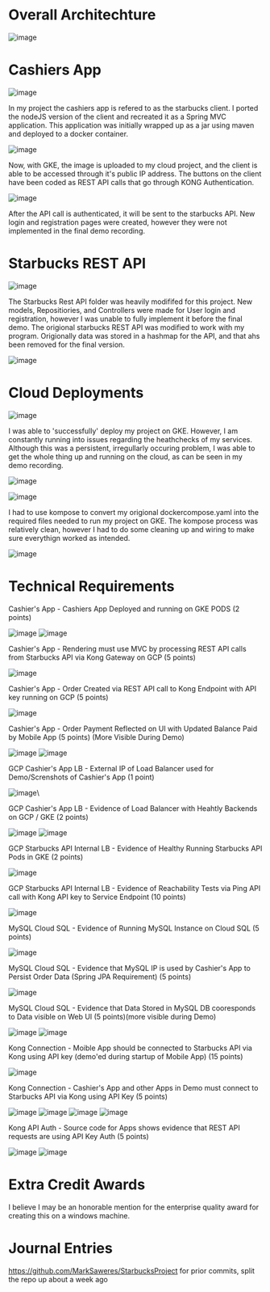# Overall Architechture

![image](https://github.com/MarkSaweres/Starbucks/assets/46986292/4c9169f5-3b1f-41cb-a73b-bee42dbbaa02)

# Cashiers App

![image](https://github.com/MarkSaweres/Starbucks/assets/46986292/a4e3e592-664d-4acc-bbd2-fa7c7312f625)


In my project the cashiers app is refered to as the starbucks client. I ported the nodeJS version of the client and recreated it as a Spring MVC application. This application was initially wrapped up as a jar using maven and deployed to a docker container.

![image](https://github.com/MarkSaweres/Starbucks/assets/46986292/49cac3d4-fb93-432b-bbba-b6c32332943b)

Now, with GKE, the image is uploaded to my cloud project, and the client is able to be accessed through it's public IP address. The buttons on the client have been coded as REST API calls that go through KONG Authentication.

![image](https://github.com/MarkSaweres/Starbucks/assets/46986292/39366cac-b697-4d36-96c6-70c5ab3245a7)


After the API call is authenticated, it will be sent to the starbucks API. New login and registration pages were created, however they were not implemented in the final demo recording.
# Starbucks REST API

![image](https://github.com/MarkSaweres/Starbucks/assets/46986292/a8c1cd21-a975-4e74-bbab-e786c8f6a3db)


The Starbucks Rest API folder was heavily modififed for this project. New models, Repositiories, and Controllers were made for User login and registration, however I was unable to fully implement it before the final demo. The origional starbucks REST API was modified to work with my program. Origionally data was stored in a hashmap for the API, and that ahs been removed for the final version.

![image](https://github.com/MarkSaweres/Starbucks/assets/46986292/1dc9ee9c-0492-4ffb-8a8b-20fdb171ae93)

# Cloud Deployments

![image](https://github.com/MarkSaweres/Starbucks/assets/46986292/91f3d339-4850-48c2-a389-ed83e88d02f4)

I was able to 'successfully' deploy my project on GKE. However, I am constantly running into issues regarding the heathchecks of my services. Although this was a persistent, irregullarly occuring problem, I was able to get the whole thing up and running on the cloud, as can be seen in my demo recording.

![image](https://github.com/MarkSaweres/Starbucks/assets/46986292/36538c69-faa4-4e2b-bfa7-68fb706deca2)

![image](https://github.com/MarkSaweres/Starbucks/assets/46986292/2bbafc5e-cfb4-4f52-b864-8d2b2d1a939a)


I had to use kompose to convert my origional dockercompose.yaml into the required files needed to run my project on GKE. The kompose process was relatively clean, however I had to do some cleaning up and wiring to make sure everythign worked as intended.

![image](https://github.com/MarkSaweres/Starbucks/assets/46986292/478dd964-319d-42ba-93fe-8667e067673b)

# Technical Requirements

Cashier's App - Cashiers App Deployed and running on GKE PODS (2 points)

![image](https://github.com/MarkSaweres/Starbucks/assets/46986292/1cc47b9e-7850-484e-8074-7e703c88f110)
![image](https://github.com/MarkSaweres/Starbucks/assets/46986292/9c5dd735-17f5-4a82-a484-80ea6398aca0)


Cashier's App - Rendering must use MVC by processing REST API calls from Starbucks API via Kong Gateway on GCP (5 points)

![image](https://github.com/MarkSaweres/Starbucks/assets/46986292/a88f0133-9044-47be-a099-9a27f3a11112)


Cashier's App - Order Created via REST API call to Kong Endpoint with API key running on GCP (5 points)

![image](https://github.com/MarkSaweres/Starbucks/assets/46986292/dac785a3-9fe0-4b1b-a149-ddfe50dde1d5)


Cashier's App - Order Payment Reflected on UI with Updated Balance Paid by Mobile App (5 points) (More Visible During Demo)

![image](https://github.com/MarkSaweres/Starbucks/assets/46986292/ff7008b2-6ac5-49c0-a7c5-ef025583cba5)
![image](https://github.com/MarkSaweres/Starbucks/assets/46986292/6b29fb8a-bfff-41fd-bf8b-fc2e47b7e782)

GCP Cashier's App LB - External IP of Load Balancer used for Demo/Screnshots of Cashier's App (1 point)

![image](https://github.com/MarkSaweres/Starbucks/assets/46986292/578b3039-e282-4175-bd2e-ea06c09ebb8a)\

GCP Cashier's App LB - Evidence of Load Balancer with Heahtly Backends on GCP / GKE (2 points)

![image](https://github.com/MarkSaweres/Starbucks/assets/46986292/14573d44-ce63-4f1d-a94d-52ba5621affe)
![image](https://github.com/MarkSaweres/Starbucks/assets/46986292/78865f89-be9c-4f0a-af36-0c93c608a7d6)

GCP Starbucks API Internal LB - Evidence of Healthy Running Starbucks API Pods in GKE (2 points)

![image](https://github.com/MarkSaweres/Starbucks/assets/46986292/0cc2cc51-f1e8-43d4-bcc7-c914c57db55f)

GCP Starbucks API Internal LB - Evidence of Reachability Tests via Ping API call with Kong API key to Service Endpoint (10 points)

![image](https://github.com/MarkSaweres/Starbucks/assets/46986292/d5a2cf9f-6717-4ab3-b91f-ee673a3449f3)

MySQL Cloud SQL - Evidence of Running MySQL Instance on Cloud SQL (5 points)

![image](https://github.com/MarkSaweres/Starbucks/assets/46986292/02e09843-8a45-4d75-819d-4ac760609ac2)

MySQL Cloud SQL - Evidence that MySQL IP is used by Cashier's App to Persist Order Data (Spring JPA Requirement) (5 points)

![image](https://github.com/MarkSaweres/Starbucks/assets/46986292/52995602-0e77-4092-97a3-c84890be8728)

MySQL Cloud SQL - Evidence that Data Stored in MySQL DB cooresponds to Data visible on Web UI (5 points)(more visible during Demo)

![image](https://github.com/MarkSaweres/Starbucks/assets/46986292/ff7008b2-6ac5-49c0-a7c5-ef025583cba5)
![image](https://github.com/MarkSaweres/Starbucks/assets/46986292/ba9ef6ae-f51b-4f8b-a321-a7a091c01cd4)

Kong Connection - Moible App should be connected to Starbucks API via Kong using API key (demo'ed during startup of Mobile App) (15 points)

![image](https://github.com/MarkSaweres/Starbucks/assets/46986292/43f307e7-afe8-4c8d-a341-6c3bb39a7f31)

Kong Connection - Cashier's App and other Apps in Demo must connect to Starbucks API via Kong using API Key (5 points)

![image](https://github.com/MarkSaweres/Starbucks/assets/46986292/7bebc6fd-bd74-443c-b329-7fd47466ec9b)
![image](https://github.com/MarkSaweres/Starbucks/assets/46986292/e3b05368-b3cf-4f63-99e5-5c6cd0b02f64)
![image](https://github.com/MarkSaweres/Starbucks/assets/46986292/afe202ea-244d-4ba2-9a05-fad4429210b7)
![image](https://github.com/MarkSaweres/Starbucks/assets/46986292/250adc61-0cad-497d-b0d2-9d294821731c)

Kong API Auth - Source code for Apps shows evidence that REST API requests are using API Key Auth (5 points)

![image](https://github.com/MarkSaweres/Starbucks/assets/46986292/e81dd33d-a72a-416f-b93e-ece2840aae11)
![image](https://github.com/MarkSaweres/Starbucks/assets/46986292/400115bf-5d38-429a-ad85-b6c0c5cb9b1c)


# Extra Credit Awards

I believe I may be an honorable mention for the enterprise quality award for creating this on a windows machine.

# Journal Entries

https://github.com/MarkSaweres/StarbucksProject for prior commits, split the repo up about a week ago



